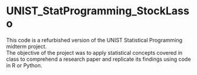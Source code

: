 # UNIST_StatProgramming_StockLasso

This code is a refurbished version of the UNIST Statistical Programming midterm project. \
The objective of the project was to apply statistical concepts covered in class to comprehend a research paper and replicate its findings using code in R or Python.
